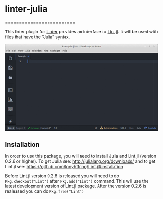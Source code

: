 # linter-julia
=========================

This linter plugin for [Linter](https://github.com/AtomLinter/Linter) provides
an interface to [Lint.jl](https://github.com/tonyhffong/Lint.jl). It will be
used with files that have the “Julia” syntax.

![screenshot](Screenshot.gif)

## Installation
In order to use this package, you will need to install Julia and Lint.jl
(version 0.2.6 or higher).
To get Julia see: http://julialang.org/downloads/ and to get Lint.jl
see: https://github.com/tonyhffong/Lint.jl#installation

Before Lint.jl version 0.2.6 is released you will need to do `Pkg.checkout("Lint")`
after `Pkg.add("Lint")` command. This will use the latest development version of
Lint.jl package. After the version 0.2.6 is realeased you can do `Pkg.free("Lint")`
